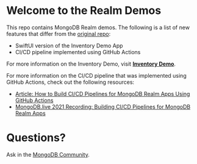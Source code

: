 # Welcome to the Realm Demos   

This repo contains MongoDB Realm demos.  The following is a list of new features that differ from the [original repo](https://github.com/mongodb-university/realm-demos):
- SwiftUI version of the Inventory Demo App
- CI/CD pipeline implemented using GitHub Actions

For more information on the Inventory Demo, visit <a href="./inventory">__Inventory Demo__</a>.

For more information on the CI/CD pipeline that was implemented using GitHub Actions, check out the following resources:
- [Article: How to Build CI/CD Pipelines for MongoDB Realm Apps Using GitHub Actions](https://developer.mongodb.com/how-to/build-ci-cd-pipelines-realm-apps-github-actions/)
- [MongoDB.live 2021 Recording: Building CI/CD Pipelines for MongoDB Realm Apps](https://youtu.be/-JcEa1snwVQ)

# Questions?

Ask in the [MongoDB Community](https://community.mongodb.com).
 
